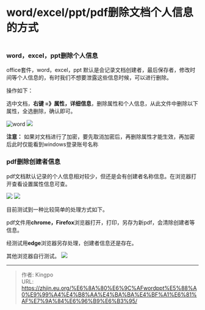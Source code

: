 # word/excel/ppt/pdf删除文档个人信息的方式


![]()

<!--more-->
### word，excel，ppt删除个人信息

office套件，word，excel，ppt 默认是会记录文档创建者，最后保存者，修改时间等个人信息的，有时我们不想要泄露这些信息时候，可以进行删除。

操作如下：

选中文档，**右键 =》属性，详细信息**，删除属性和个人信息，从此文件中删除以下属性，全选删除，确认即可。

  ![](https://s3.bmp.ovh/imgs/2022/09/06/2e6fc25a54e59723.webp "word")
  ![](https://s3.bmp.ovh/imgs/2022/09/06/14998ca66f37155f.webp " ")

  

**注意：** 如果对文档进行了加密，要先取消加密后，再删除属性才能生效，再加密后此时仅能看到windows登录账号名称

  
  

### pdf删除创建者信息

pdf文档默认记录的个人信息相对较少，但还是会有创建者名称信息。在浏览器打开查看设置属性信息可查。

  ![](https://s3.bmp.ovh/imgs/2022/09/06/4c5179395f4cbd8f.webp " ")
![](https://s3.bmp.ovh/imgs/2022/09/06/487e5f8957b42f19.webp " ")

  

目前测试到一种比较简单的处理方式如下。

pdf文件用**chrome，Firefox**浏览器打开，打印，另存为新pdf，会清除创建者等信息。

经测试用**edge**浏览器另存处理，创建者信息还是存在。

其他浏览器自行测试。
![](https://s3.bmp.ovh/imgs/2022/09/06/920aa889bfc9d590.webp " ")


---

> 作者: Kingpo  
> URL: https://zhjin.eu.org/%E6%8A%80%E6%9C%AFwordppt%E5%88%A0%E9%99%A4%E4%B8%AA%E4%BA%BA%E4%BF%A1%E6%81%AF%E7%9A%84%E6%96%B9%E6%B3%95/  

